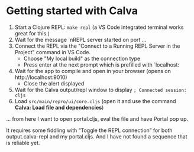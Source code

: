 # Getting started with Calva

1. Start a Clojure REPL: `make repl` (a VS Code integrated terminal works great for this.)
1. Wait for the message `nREPL server started on port ...
1. Connect the REPL via the "Connect to a Running REPL Server in the Project" command in VS Code.
   * Choose "My local build" as the connection type
   * Press enter at the next prompt which is prefilled with `localhost:<some-port>
1. Wait for the app to compile and open in your browser (opens on http://localhost:9010)
   * Close the alert displayed
1. Wait for the Calva output/repl window to display `; Connected session: cljs`
1. Load `src/main/repro/ui/core.cljs` (open it and use the command **Calva: Load file and dependencies**) 


... from here I want to open portal.cljs, eval the file and have Portal pop up.

It requires some fiddling with “Toggle the REPL connection” for both output.calva-repl and my portal.cljs. And I have not found a sequence that is reliable yet.